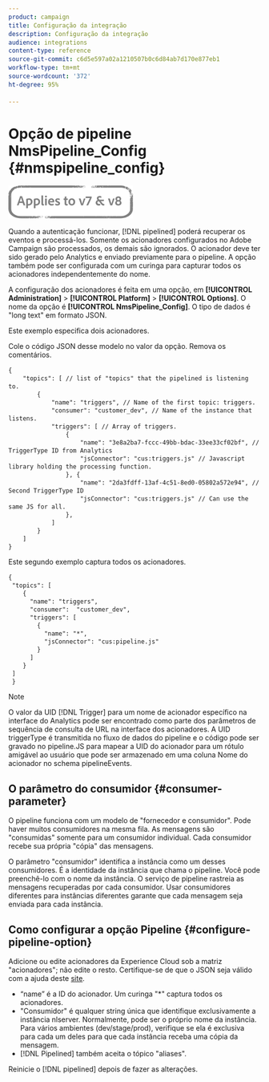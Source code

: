 ```yaml
---
product: campaign
title: Configuração da integração
description: Configuração da integração
audience: integrations
content-type: reference
source-git-commit: c6d5e597a02a1210507b0c6d84ab7d170e877eb1
workflow-type: tm+mt
source-wordcount: '372'
ht-degree: 95%

---
```



# Opção de pipeline NmsPipeline_Config {#nmspipeline_config}

![](../../assets/common.svg)

Quando a autenticação funcionar, [!DNL pipelined] poderá recuperar os eventos e processá-los. Somente os acionadores configurados no Adobe Campaign são processados, os demais são ignorados. O acionador deve ter sido gerado pelo Analytics e enviado previamente para o pipeline.
A opção também pode ser configurada com um curinga para capturar todos os acionadores independentemente do nome.

A configuração dos acionadores é feita em uma opção, em **[!UICONTROL Administration]** > **[!UICONTROL Platform]** > **[!UICONTROL Options]**. O nome da opção é **[!UICONTROL NmsPipeline_Config]**. O tipo de dados é &quot;long text&quot; em formato JSON.

Este exemplo especifica dois acionadores.

Cole o código JSON desse modelo no valor da opção. Remova os comentários.

```
{
    "topics": [ // list of "topics" that the pipelined is listening to.
        {
            "name": "triggers", // Name of the first topic: triggers.
            "consumer": "customer_dev", // Name of the instance that listens. 
            "triggers": [ // Array of triggers. 
                {
                    "name": "3e8a2ba7-fccc-49bb-bdac-33ee33cf02bf", // TriggerType ID from Analytics 
                    "jsConnector": "cus:triggers.js" // Javascript library holding the processing function.
                }, {
                    "name": "2da3fdff-13af-4c51-8ed0-05802a572e94", // Second TriggerType ID 
                    "jsConnector": "cus:triggers.js" // Can use the same JS for all.
                },
            ]
        }
    ]
}
```

Este segundo exemplo captura todos os acionadores.

```
{
 "topics": [
    {
      "name": "triggers",
      "consumer":  "customer_dev",
      "triggers": [
        {
          "name": "*",
          "jsConnector": "cus:pipeline.js"
        }
      ]
    }
 ]
 }
```

>[!NOTE]
>
>O valor da UID [!DNL Trigger] para um nome de acionador específico na interface do Analytics pode ser encontrado como parte dos parâmetros de sequência de consulta de URL na interface dos acionadores. A UID triggerType é transmitida no fluxo de dados do pipeline e o código pode ser gravado no pipeline.JS para mapear a UID do acionador para um rótulo amigável ao usuário que pode ser armazenado em uma coluna Nome do acionador no schema pipelineEvents.

## O parâmetro do consumidor {#consumer-parameter}

O pipeline funciona com um modelo de &quot;fornecedor e consumidor&quot;. Pode haver muitos consumidores na mesma fila. As mensagens são &quot;consumidas&quot; somente para um consumidor individual. Cada consumidor recebe sua própria &quot;cópia&quot; das mensagens.

O parâmetro &quot;consumidor&quot; identifica a instância como um desses consumidores. É a identidade da instância que chama o pipeline. Você pode preenchê-lo com o nome da instância. O serviço de pipeline rastreia as mensagens recuperadas por cada consumidor. Usar consumidores diferentes para instâncias diferentes garante que cada mensagem seja enviada para cada instância.

## Como configurar a opção Pipeline {#configure-pipeline-option}

Adicione ou edite acionadores da Experience Cloud sob a matriz &quot;acionadores&quot;; não edite o resto.
Certifique-se de que o JSON seja válido com a ajuda deste [site](https://jsonlint.com/).

* “name” é a ID do acionador. Um curinga &quot;*&quot; captura todos os acionadores.
* &quot;Consumidor&quot; é qualquer string única que identifique exclusivamente a instância nlserver. Normalmente, pode ser o próprio nome da instância. Para vários ambientes (dev/stage/prod), verifique se ela é exclusiva para cada um deles para que cada instância receba uma cópia da mensagem.
* [!DNL Pipelined] também aceita o tópico &quot;aliases&quot;.

Reinicie o [!DNL pipelined] depois de fazer as alterações.
